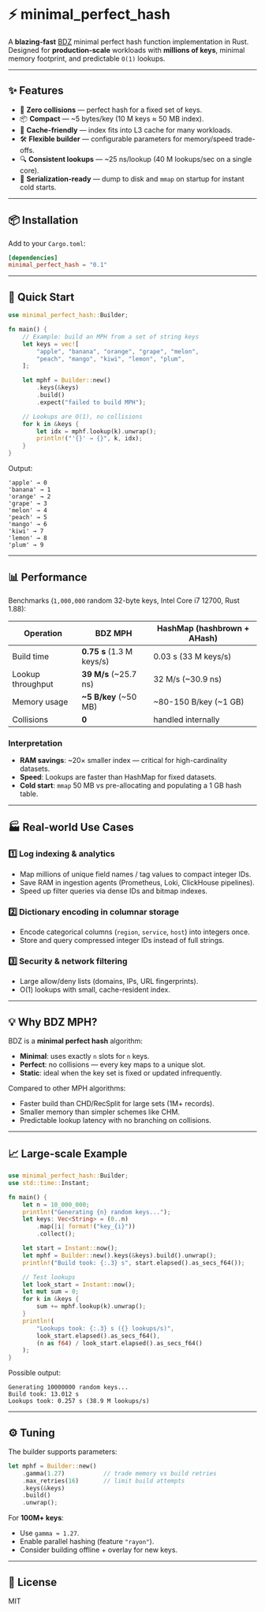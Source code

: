 # ⚡ minimal_perfect_hash

A **blazing-fast** [BDZ](https://cmph.sourceforge.net/papers/esa09.pdf) minimal perfect hash function implementation in Rust.  
Designed for **production-scale** workloads with **millions of keys**, minimal memory footprint, and predictable `O(1)` lookups.

---

## ✨ Features

- 🚀 **Zero collisions** — perfect hash for a fixed set of keys.
- 📦 **Compact** — ~5 bytes/key (10 M keys ≈ 50 MB index).
- 🧠 **Cache-friendly** — index fits into L3 cache for many workloads.
- 🛠 **Flexible builder** — configurable parameters for memory/speed trade-offs.
- 🔍 **Consistent lookups** — ~25 ns/lookup (40 M lookups/sec on a single core).
- 💾 **Serialization-ready** — dump to disk and `mmap` on startup for instant cold starts.

---

## 📦 Installation

Add to your `Cargo.toml`:

```toml
[dependencies]
minimal_perfect_hash = "0.1"
````

---

## 🚀 Quick Start

```rust
use minimal_perfect_hash::Builder;

fn main() {
    // Example: build an MPH from a set of string keys
    let keys = vec![
        "apple", "banana", "orange", "grape", "melon",
        "peach", "mango", "kiwi", "lemon", "plum",
    ];

    let mphf = Builder::new()
        .keys(&keys)
        .build()
        .expect("failed to build MPH");

    // Lookups are O(1), no collisions
    for k in &keys {
        let idx = mphf.lookup(k).unwrap();
        println!("'{}' → {}", k, idx);
    }
}
```

Output:

```
'apple' → 0
'banana' → 1
'orange' → 2
'grape' → 3
'melon' → 4
'peach' → 5
'mango' → 6
'kiwi' → 7
'lemon' → 8
'plum' → 9
```

---

## 📊 Performance

Benchmarks (`1,000,000` random 32-byte keys, Intel Core i7 12700, Rust 1.88):

| Operation         | BDZ MPH                   | HashMap (hashbrown + AHash) |
| ----------------- | ------------------------- | --------------------------- |
| Build time        | **0.75 s** (1.3 M keys/s) | 0.03 s (33 M keys/s)        |
| Lookup throughput | **39 M/s** (\~25.7 ns)    | 32 M/s (\~30.9 ns)          |
| Memory usage      | **\~5 B/key** (\~50 MB)   | \~80-150 B/key (\~1 GB)     |
| Collisions        | **0**                     | handled internally          |

### Interpretation

* **RAM savings**: \~20× smaller index — critical for high-cardinality datasets.
* **Speed**: Lookups are faster than HashMap for fixed datasets.
* **Cold start**: `mmap` 50 MB vs pre-allocating and populating a 1 GB hash table.

---

## 🏭 Real-world Use Cases

### 1️⃣ Log indexing & analytics

* Map millions of unique field names / tag values to compact integer IDs.
* Save RAM in ingestion agents (Prometheus, Loki, ClickHouse pipelines).
* Speed up filter queries via dense IDs and bitmap indexes.

### 2️⃣ Dictionary encoding in columnar storage

* Encode categorical columns (`region`, `service`, `host`) into integers once.
* Store and query compressed integer IDs instead of full strings.

### 3️⃣ Security & network filtering

* Large allow/deny lists (domains, IPs, URL fingerprints).
* O(1) lookups with small, cache-resident index.

---

## 💡 Why BDZ MPH?

BDZ is a **minimal perfect hash** algorithm:

* **Minimal**: uses exactly `n` slots for `n` keys.
* **Perfect**: no collisions — every key maps to a unique slot.
* **Static**: ideal when the key set is fixed or updated infrequently.

Compared to other MPH algorithms:

* Faster build than CHD/RecSplit for large sets (1M+ records).
* Smaller memory than simpler schemes like CHM.
* Predictable lookup latency with no branching on collisions.

---

## 📈 Large-scale Example

```rust
use minimal_perfect_hash::Builder;
use std::time::Instant;

fn main() {
    let n = 10_000_000;
    println!("Generating {n} random keys...");
    let keys: Vec<String> = (0..n)
        .map(|i| format!("key_{i}"))
        .collect();

    let start = Instant::now();
    let mphf = Builder::new().keys(&keys).build().unwrap();
    println!("Build took: {:.3} s", start.elapsed().as_secs_f64());

    // Test lookups
    let look_start = Instant::now();
    let mut sum = 0;
    for k in &keys {
        sum += mphf.lookup(k).unwrap();
    }
    println!(
        "Lookups took: {:.3} s ({} lookups/s)",
        look_start.elapsed().as_secs_f64(),
        (n as f64) / look_start.elapsed().as_secs_f64()
    );
}
```

Possible output:

```
Generating 10000000 random keys...
Build took: 13.012 s
Lookups took: 0.257 s (38.9 M lookups/s)
```

---

## ⚙️ Tuning

The builder supports parameters:

```rust
let mphf = Builder::new()
    .gamma(1.27)           // trade memory vs build retries
    .max_retries(16)       // limit build attempts
    .keys(&keys)
    .build()
    .unwrap();
```

For **100M+ keys**:

* Use `gamma ≈ 1.27`.
* Enable parallel hashing (feature `"rayon"`).
* Consider building offline + overlay for new keys.

---

## 📜 License

MIT